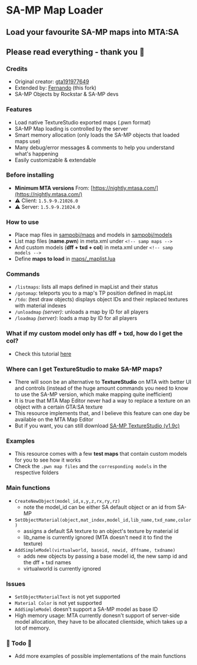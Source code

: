 # SA-MP Map Loader

## Load your favourite SA-MP maps into MTA:SA

## Please read everything - thank you 💖

### Credits

* Original creator: [gta191977649](https://github.com/gta191977649)
* Extended by: [Fernando](https://github.com/Fernando-A-Rocha) (this fork)
* SA-MP Objects by Rockstar & SA-MP devs

### Features

* Load native TextureStudio exported maps (.pwn format)
* SA-MP Map loading is controlled by the server
* Smart memory allocation (only loads the SA-MP objects that loaded maps use)
* Many debug/error messages & comments to help you understand what's happening
* Easily customizable & extendable

### Before installing

* **Minimum MTA versions** From: [https://nightly.mtasa.com/](https://nightly.mtasa.com/)
* ⚠️ Client: `1.5.9-9.21026.0`
* ⚠️ Server: `1.5.9-9.21024.0`

### How to use

* Place map files in [sampobj/maps](sampobj/maps) and models in [sampobj/models](sampobj/models)
* List map files (**name.pwn**) in meta.xml under `<!-- samp maps -->`
* And custom models (**dff + txd + col**) in meta.xml under `<!-- samp models -->`
* Define **maps to load** in [maps/_maplist.lua](sampobj/maps/_maplist.lua)

### Commands

* `/listmaps`: lists all maps defined in mapList and their status
* `/gotomap`: teleports you to a map's TP position defined in mapList
* `/tdo`: (test draw objects) displays object IDs and their replaced textures with material indexes
* `/unloadmap` *(server)*: unloads a map by ID for all players
* `/loadmap` *(server)*: loads a map by ID for all players

### What if my custom model only has dff + txd, how do I get the col?

* Check this tutorial [here](sampobj/models/_TUTORIAL.md)

### Where can I get TextureStudio to make SA-MP maps?

* There will soon be an alternative to **TextureStudio** on MTA with better UI and controls (instead of the huge amount commands you need to know to use the SA-MP version, which make mapping quite inefficient)
* It is true that MTA Map Editor never had a way to replace a texture on an object with a certain GTA:SA texture
* This resource implements that, and I believe this feature can one day be available on the MTA Map Editor
* But if you want, you can still download [SA-MP TextureStudio (v1.9c)](https://github.com/Crayder/Texture-Studio/releases/tag/v1.9c)

### Examples

* This resource comes with a few **test maps** that contain custom models for you to see how it works
* Check the `.pwn map files` and the `corresponding models` in the respective folders

### Main functions

* `CreateNewObject(model_id,x,y,z,rx,ry,rz)` 
    * note the model_id can be either SA default object or an id from SA-MP
* `SetObjectMaterial(object,mat_index,model_id,lib_name,txd_name,color)`
    * assigns a default SA texture to an object's texture by material id
    * lib_name is currently ignored (MTA doesn't need it to find the texture)
* `AddSimpleModel(virtualworld, baseid, newid, dffname, txdname)`
    * adds new objects by passing a base model id, the new samp id and the dff + txd names
    * virtualworld is currently ignored

### Issues

* `SetObjectMaterialText` is not yet supported
* `Material Color` is not yet supported
* `AddSimpleModel` doesn't support a SA-MP model as base ID
* High memory usage: MTA currently donesn't support of server-side model allocation, they have to be allocated clientside, which takes up a lot of memory.


### 🚀 Todo 🚀

* Add more examples of possible implementations of the main functions